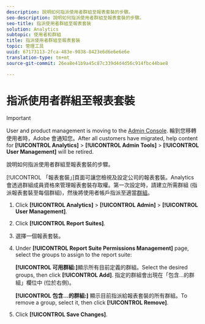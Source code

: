 ```yaml
---
description: 說明如何指派使用者群組至報表套裝的步驟。
seo-description: 說明如何指派使用者群組至報表套裝的步驟。
seo-title: 指派使用者群組至報表套裝
solution: Analytics
subtopic: 使用者和群組
title: 指派使用者群組至報表套裝
topic: 管理工具
uuid: 67173113-2fca-483e-9038-8423e6d6e6e6e6e
translation-type: tm+mt
source-git-commit: 26ea8e41b9a45c87c339d4d4d56c914fbc44bae8

---
```



# 指派使用者群組至報表套裝

>[!IMPORTANT]
>
>User and product management is moving to the [Admin Console](https://helpx.adobe.com/enterprise/using/admin-console.html). 輪到您移轉使用者時，Adobe 會通知您。After all customers have migrated, help content for **[!UICONTROL Analytics]** &gt; **[!UICONTROL Admin Tools]** &gt; **[!UICONTROL User Management]** will be retired.

說明如何指派使用者群組至報表套裝的步驟。

[!UICONTROL 「報表套裝」]頁面可讓您檢視及設定公司的報表套裝。Analytics 會透過群組成員資格來管理報表套裝存取權。第一次設定時，請建立所需群組 (指派報表套裝至每個群組)，然後將使用者帳戶指派至適當[群組](../../admin/user-management2/c-user-groups/groups.md#concept_6C565553DCE3417C909234B2F044A02F)。

1. Click **[!UICONTROL Analytics]** &gt; **[!UICONTROL Admin]** &gt; **[!UICONTROL User Management]**.
1. Click **[!UICONTROL Report Suites]**.
1. 選擇一個報表套裝。
1. Under **[!UICONTROL Report Suite Permissions Management]** page, select the groups to assign to the report suite:

   **[!UICONTROL 可用群組:]**&#x200B;顯示所有目前定義的群組。Select the desired groups, then click **[!UICONTROL Add]**. 指定的群組會出現在「包含...的群組」欄位中 (位於右側)。

   **[!UICONTROL 包含...的群組:]** 顯示目前指派給報表套裝的所有群組。To remove a group, select it, then click **[!UICONTROL Remove]**.
1. Click **[!UICONTROL Save Changes]**.
